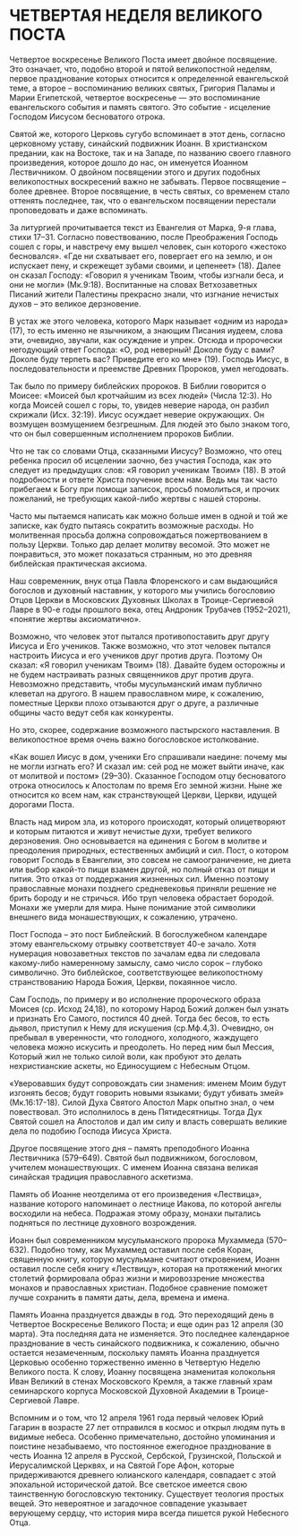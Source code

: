 # ЧЕТВЕРТАЯ НЕДЕЛЯ ВЕЛИКОГО ПОСТА

Четвертое воскресенье Великого Поста имеет двойное посвящение. Это означает, что, подобно второй и пятой великопостной неделям, первое празднование которых относится к определенной евангельской теме, а второе – воспоминанию великих святых, Григория Паламы и Марии Египетской, четвертое воскресенье — это воспоминание евангельского события и память святого. Это событие - исцеление Господом Иисусом бесноватого отрока.

Святой же, которого Церковь сугубо вспоминает в этот день, согласно церковному уставу, синайский подвижник Иоанн. В христианском предании, как на Востоке, так и на Западе, по названию своего главного произведения, которое дошло до нас, он именуется Иоанном Лествичником. О двойном посвящении этого и других подобных великопостных воскресений важно не забывать. Первое посвящение – более древнее. Второе посвящение, в честь святых, со временем стало оттенять последнее, так, что о евангельском посвящении перестали проповедовать и даже вспоминать.

За литургией прочитывается текст из Евангелия от Марка, 9-я глава, стихи 17–31. Согласно повествованию, после Преображения Господь сошел с горы, и навстречу ему вышел человек, сын которого «жестоко бесновался». «Где ни схватывает его, повергает его на землю, и он испускает пену, и скрежещет зубами своими, и цепенеет» (18). Далее он сказал Господу: «Говорил я ученикам Твоим, чтобы изгнали беса, и они не могли» (Мк.9:18). Воспитанные на словах Ветхозаветных Писаний жители Палестины прекрасно знали, что изгнание нечистых духов – это великое дерзновение.

В устах же этого человека, которого Марк называет «одним из народа» (17), то есть именно не язычником, а знающим Писания иудеем, слова эти, очевидно, звучали, как осуждение и упрек. Отсюда и пророчески негодующий ответ Господа: «О, род неверный! Доколе буду с вами? Доколе буду терпеть вас? Приведите его ко мне» (19). Господь Иисус, в последовательности и преемстве Древних Пророков, умел негодовать.

Так было по примеру библейских пророков. В Библии говорится о Моисее: «Моисей был кротчайшим из всех людей» (Числа 12:3). Но когда Моисей сошел с горы, то, увидев неверие народа, он разбил скрижали (Исх. 32:19). Иисус осуждает неверие окружающих. Он возмущен возмущением безгрешным. Для людей это было знаком того, что он был совершенным исполнением пророков Библии.

Что не так со словами Отца, сказанными Иисусу? Возможно, что отец ребенка просил об исцелении заочно, без участия Господа, как это следует из предыдущих слов: «Я говорил ученикам Твоим» (18). В этой подробности и ответе Христа поучение всем нам. Ведь мы так часто прибегаем к Богу при помощи записок, просьб помолиться, и прочих пожеланий, не требующих какой-либо жертвы с нашей стороны.

Часто мы пытаемся написать как можно больше имен в одной и той же записке, как будто пытаясь сократить возможные расходы. Но молитвенная просьба должна сопровождаться пожертвованием в пользу Церкви. Только дар делает молитву весомой. Это может не понравиться, это может показаться странным, но это древняя библейская практическая аксиома.

Наш современник, внук отца Павла Флоренского и сам выдающийся богослов и духовный наставник, у которого мы учились богословию Отцов Церкви в Московских Духовных Школах в Троице-Сергиевой Лавре в 90-е годы прошлого века, отец Андроник Трубачев (1952–2021), «понятие жертвы аксиоматично».

Возможно, что человек этот пытался противопоставить друг другу Иисуса и Его учеников. Также возможно, что этот человек пытался настроить Иисуса и его учеников друг против друга. Поэтому Он сказал: «Я говорил ученикам Твоим» (18). Давайте будем осторожны и не будем настраивать разных священников друг против друга. Невозможно представить, чтобы мусульманский имам публично клеветал на другого. В нашем православном мире, к сожалению, поместные Церкви плохо отзываются друг о друге, а различные общины часто ведут себя как конкуренты.

Но это, скорее, содержание возможного пастырского наставления. В великопостное время очень важно богословское истолкование.

«Как вошел Иисус в дом, ученики Его спрашивали наедине: почему мы не могли изгнать его? И сказал им: сей род не может выйти иначе, как от молитвой и постом» (29–30). Сказанное Господом отцу бесноватого отрока относилось к Апостолам по время Его земной жизни. Ныне же относится ко всем нам, как странствующей Церкви, Церкви, идущей дорогами Поста.

Власть над миром зла, из которого происходят, который олицетворяют и которым питаются и живут нечистые духи, требует великого дерзновения. Оно основывается на единения с Богом в молитве и преодоления природных, естественных амбиций и сил. Пост, о котором говорит Господь в Евангелии, это совсем не самоограничение, не диета или выбор какой-то пищи взамен другой, но полный отказ от пищи и пития. Это отказ от поддержания жизненных сил. Именно поэтому православные монахи позднего средневековья приняли решение не брить бороду и не стричься. Ибо труп человека обрастает бородой. Монахи же умерли для мира. Ныне понимание этой символики внешнего вида монашествующих, к сожалению, утрачено.

Пост Господа – это пост Библейский. В богослужебном календаре этому евангельскому отрывку соответствует 40-е зачало. Хотя нумерация новозаветных текстов по зачалам едва ли следовала какому-либо намеренному замыслу, само число сорок – глубоко символично. Это библейское, соответствующее великопостному странствованию Народа Божия, Церкви, покаянное число.

Сам Господь, по примеру и во исполнение пророческого образа Моисея (ср. Исход 24,18), по которому Народ Божий должен был узнать и признать Его Самого, постился 40 дней. Тогда бес бесов, то есть дьявол, приступил к Нему для искушения (ср.Мф.4,3). Очевидно, он пребывал в уверенности, что голодного, холодного, жаждущего человека можно искусить и преодолеть. Но перед ним был Мессия, Который жил не только силой воли, как пробуют это делать нехристианские аскеты, но Единосущием с Небесным Отцом.

«Уверовавших будут сопровождать сии знамения: именем Моим будут изгонять бесов; будут говорить новыми языками; будут убивать змей» (Мк.16:17-18). Силой Духа Святого Апостол Марк опытно знал, о чем повествовал. Это исполнилось в день Пятидесятницы. Тогда Дух Святой сошел на Апостолов и дал им силу и власть совершать великие дела по подобию Господа Иисуса Христа.

Другое посвящение этого дня – память преподобного Иоанна Лествичника (579–649). Святой был подвижником, богословом, учителем монашествующих. С именем Иоанна связана великая синайская традиция православного аскетизма.

Память об Иоанне неотделима от его произведения «Лествица», название которого напоминает о лестнице Иакова, по которой ангелы восходили на небеса. Подражая этому образу, монахи пытались подняться по лестнице духовного возрождения.

Иоанн был современником мусульманского пророка Мухаммеда (570–632). Подобно тому, как Мухаммед оставил после себя Коран, священную книгу, которую мусульмане считают откровением, Иоанн оставил после себя книгу «Лествицу», которая на протяжений многих столетий формировала образ жизни и мировоззрение множества монахов и православных христиан. Подобное сравнение поможет лучше сохранить в памяти даты, дела, времена и имена.

Память Иоанна празднуется дважды в год. Это переходящий день в Четвертое Воскресенье Великого Поста; и еще один раз 12 апреля (30 марта). Эта последняя дата не изменяется. Это последнее календарное празднование в честь синайского подвижника, к сожалению, обычно остается незамеченным, поскольку память Иоанна празднуется Церковью особенно торжественно именно в Четвертую Неделю Великого поста. К слову, Иоанну посвящена знаменитая колокольня Иван Великий в стенах Московского Кремля, а также главный храм семинарского корпуса Московской Духовной Академии в Троице-Сергиевой Лавре.

Вспомним и о том, что 12 апреля 1961 года первый человек Юрий Гагарин в возрасте 27 лет отправился в космос и открыл людям путь в видимые небеса. Особенно примечательно, достойно упоминания и поистине незабываемо, что постоянное ежегодное празднование в честь Иоанна 12 апреля в Русской, Сербской, Грузинской, Польской и Иерусалимской Церквях, и на Святой Горе Афон, которые придерживаются древнего юлианского календаря, совпадает с этой эпохальной исторической датой. Все светское имеется свою таинственную богословскую тектонику. Существует теология простых вещей. Это невероятное и загадочное совпадение указывает верующему сердцу, что история мира всегда пишется рукой Небесного Отца.
